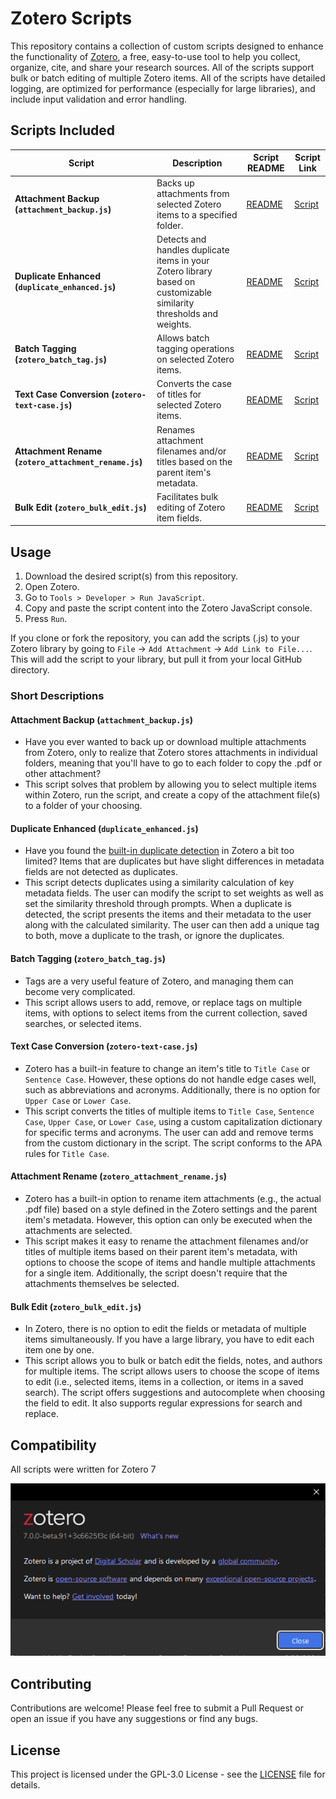 # Zotero Scripts

This repository contains a collection of custom scripts designed to enhance the functionality of [Zotero](https://www.zotero.org/), a free, easy-to-use tool to help you collect, organize, cite, and share your research sources. All of the scripts support bulk or batch editing of multiple Zotero items. All of the scripts have detailed logging, are optimized for performance (especially for large libraries), and include input validation and error handling.

## Scripts Included

| Script | Description | Script README | Script Link |
| --- | --- | --- | --- |
| **Attachment Backup (`attachment_backup.js`)** | Backs up attachments from selected Zotero items to a specified folder. | [README](https://github.com/thalient-ai/zotero-scripts/tree/main/zotero-attachment-backup) | [Script](https://github.com/thalient-ai/zotero-scripts/blob/main/zotero-attachment-backup/src/attachment_backup.js) |
| **Duplicate Enhanced (`duplicate_enhanced.js`)** | Detects and handles duplicate items in your Zotero library based on customizable similarity thresholds and weights. | [README](https://github.com/thalient-ai/zotero-scripts/tree/main/zotero-duplicate-enhanced) | [Script](https://github.com/thalient-ai/zotero-scripts/blob/main/zotero-duplicate-enhanced/src/duplicate_enhanced.js) |
| **Batch Tagging (`zotero_batch_tag.js`)** | Allows batch tagging operations on selected Zotero items. | [README](https://github.com/thalient-ai/zotero-scripts/tree/main/zotero-batch-tag) | [Script](https://github.com/thalient-ai/zotero-scripts/blob/main/zotero-batch-tag/src/zotero_batch_tag.js) |
| **Text Case Conversion (`zotero-text-case.js`)** | Converts the case of titles for selected Zotero items. | [README](https://github.com/thalient-ai/zotero-scripts/tree/main/zotero-text-case) | [Script](https://github.com/thalient-ai/zotero-scripts/blob/main/zotero-text-case/src/zotero-text-case.js) |
| **Attachment Rename (`zotero_attachment_rename.js`)** | Renames attachment filenames and/or titles based on the parent item's metadata. | [README](https://github.com/thalient-ai/zotero-scripts/tree/main/zotero-attachment-rename) | [Script](https://github.com/thalient-ai/zotero-scripts/blob/main/zotero-attachment-rename/src/zotero_attachment_rename.js) |
| **Bulk Edit (`zotero_bulk_edit.js`)** | Facilitates bulk editing of Zotero item fields. | [README](https://github.com/thalient-ai/zotero-scripts/tree/main/zotero-bulk-edit) | [Script](https://github.com/thalient-ai/zotero-scripts/blob/main/zotero-bulk-edit/src/zotero_bulk_edit.js) |

## Usage

1. Download the desired script(s) from this repository.
2. Open Zotero.
3. Go to `Tools > Developer > Run JavaScript`.
4. Copy and paste the script content into the Zotero JavaScript console.
5. Press `Run`.

If you clone or fork the repository, you can add the scripts (.js) to your Zotero library by going to `File` -> `Add Attachment` -> `Add Link to File...`. This will add the script to your library, but pull it from your local GitHub directory.

### Short Descriptions

#### Attachment Backup (`attachment_backup.js`)
- Have you ever wanted to back up or download multiple attachments from Zotero, only to realize that Zotero stores attachments in individual folders, meaning that you'll have to go to each folder to copy the .pdf or other attachment?
- This script solves that problem by allowing you to select multiple items within Zotero, run the script, and create a copy of the attachment file(s) to a folder of your choosing.

#### Duplicate Enhanced (`duplicate_enhanced.js`)
- Have you found the [built-in duplicate detection](https://www.zotero.org/support/duplicate_detection) in Zotero a bit too limited? Items that are duplicates but have slight differences in metadata fields are not detected as duplicates.
- This script detects duplicates using a similarity calculation of key metadata fields. The user can modify the script to set weights as well as set the similarity threshold through prompts. When a duplicate is detected, the script presents the items and their metadata to the user along with the calculated similarity. The user can then add a unique tag to both, move a duplicate to the trash, or ignore the duplicates.

#### Batch Tagging (`zotero_batch_tag.js`)
- Tags are a very useful feature of Zotero, and managing them can become very complicated.
- This script allows users to add, remove, or replace tags on multiple items, with options to select items from the current collection, saved searches, or selected items.

#### Text Case Conversion (`zotero-text-case.js`)
- Zotero has a built-in feature to change an item's title to `Title Case` or `Sentence Case`. However, these options do not handle edge cases well, such as abbreviations and acronyms. Additionally, there is no option for `Upper Case` or `Lower Case`.
- This script converts the titles of multiple items to `Title Case`, `Sentence Case`, `Upper Case`, or `Lower Case`, using a custom capitalization dictionary for specific terms and acronyms. The user can add and remove terms from the custom dictionary in the script. The script conforms to the APA rules for `Title Case`. 

#### Attachment Rename (`zotero_attachment_rename.js`)
- Zotero has a built-in option to rename item attachments (e.g., the actual .pdf file) based on a style defined in the Zotero settings and the parent item's metadata. However, this option can only be executed when the attachments are selected. 
- This script makes it easy to rename the attachment filenames and/or titles of multiple items based on their parent item's metadata, with options to choose the scope of items and handle multiple attachments for a single item. Additionally, the script doesn't require that the attachments themselves be selected.

#### Bulk Edit (`zotero_bulk_edit.js`)
- In Zotero, there is no option to edit the fields or metadata of multiple items simultaneously. If you have a large library, you have to edit each item one by one.
- This script allows you to bulk or batch edit the fields, notes, and authors for multiple items. The script allows users to choose the scope of items to edit (i.e., selected items, items in a collection, or items in a saved search). The script offers suggestions and autocomplete when choosing the field to edit. It also supports regular expressions for search and replace. 

## Compatibility
All scripts were written for Zotero 7

![Screenshot](doc/zotero_version.png)

## Contributing

Contributions are welcome! Please feel free to submit a Pull Request or open an issue if you have any suggestions or find any bugs.

## License

This project is licensed under the GPL-3.0 License - see the [LICENSE](LICENSE) file for details.